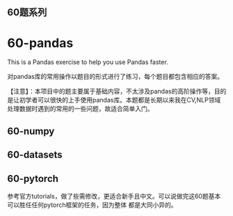 ## 60题系列


# 60-pandas
This is a Pandas exercise to help you use Pandas faster.

对pandas库的常用操作以题目的形式进行了练习，每个题目都包含相应的答案。

【注意】：本项目中的题主要属于基础内容，不太涉及pandas的高阶操作等，目的是让初学者可以很快的上手使用pandas库。本题都是长期以来我在CV,NLP领域处理数据时遇到的常用的一些问题，故适合简单入门。


## 60-numpy


##  60-datasets

## 60-pytorch
 参考官方tutorials，做了些需修改，更适合新手且中文。可以说做完这60题基本可以胜任任何pytorch框架的任务，因为整体
都是大同小异的。
 
